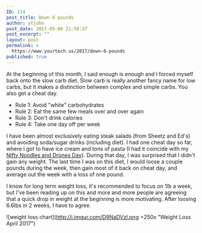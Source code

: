 ```yaml
---
ID: 114
post_title: Down 6 pounds
author: ytjohn
post_date: 2017-05-06 21:50:37
post_excerpt: ""
layout: post
permalink: >
  https://www.yourtech.us/2017/down-6-pounds
published: true
---
```

At the beginning of this month, I said enough is enough and I forced myself back onto the slow carb diet. Slow carb is really another fancy name for low carbs, but it makes a distinction between complex and simple carbs. You also get a cheat day.


 - Rule 1: Avoid "white" carbohydrates
 - Rule 2: Eat the same few meals over and over again
 - Rule 3: Don't drink calories
 - Rule 4: Take one day off per week

I have been almost exclusively eating steak salads (from Sheetz and Ed's) and avoiding soda/sugar drinks (including diet).  I had one cheat day so far, where I got to have ice cream and tons of pasta (I had it coincide with my [Nifty Noodles and Drones Day](https://www.niftynoodlepeople.com/2017/04/09/nifty-noodles-and-drones-accomplished/)). During that day, I was surprised that I didn't gain any weight. The last time I was on this diet, I would loose a couple pounds during the week, then gain most of it back on cheat day, and average out the week with a loss of one pound.  

I know for long term weight loss, it's recommended to focus on 1lb a week, but I've been reading up on this and more and more people are agreeing that a quick drop in weight at the beginning is more motivating. After loosing 6.6lbs in 2 weeks, I have to agree. 

![weight loss chart](http://i.imgur.com/D9NaDVzl.png =250x "Weight Loss April 2017")